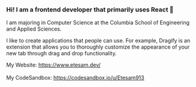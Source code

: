 ### Hi! I am a frontend developer that primarily uses React :hammer:

I am majoring in Computer Science at the Columbia School of Engineering and Applied Sciences.

I like to create applications that people can use. For example, Dragify is an extension that allows you to thoroughly customize the appearance of your new tab through drag and drop functionality.

My Website: https://www.etesam.dev/
<br></br>
My CodeSandbox: https://codesandbox.io/u/Etesam913

